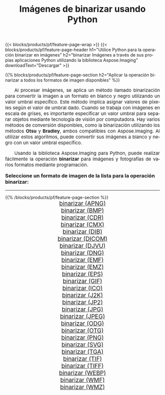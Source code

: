 ﻿---
title: Imágenes de binarizar usando Python 
weight: 3920
url: /es/python-net/binarize/ 
lang: es
langdirlevel: 2
locales: zh-hans,ja,it,ru,de,es,fr,nl,id,lt,pl,pt,vi,tr,ko,zh-hant,ar,hi,th,sv,cs,uk,he
description: Aplicar la biblioteca Aspose.Imaging a imágenes y fotografías de binarizar utilizando sus propias aplicaciones Python y API de servidor.
---

{{< blocks/products/pf/feature-page-wrap >}}
{{< blocks/products/pf/feature-page-header h1="Utilice Python para la operación binarizar en imágenes" h2="binarizar Imágenes a través de sus propias aplicaciones Python utilizando la biblioteca Aspose.Imaging" downloadText="Descargar" >}}


{{% blocks/products/pf/feature-page-section  h2="Aplicar la operación binarizar a todos los formatos de imagen disponibles" %}}
<p align="justify" style="text-indent:2em;font-size:15px;">
Al procesar imágenes, se aplica un método llamado binarización para convertir la imagen a un formato en blanco y negro utilizando un valor umbral específico. Este método implica asignar valores de píxeles según el valor de umbral dado. Cuando se trabaja con imágenes en escala de grises, es importante especificar un valor umbral para separar objetos mediante tecnología de visión por computadora. Hay varios métodos de conversión disponibles, como la binarización utilizando los métodos <b>Otsu</b> y <b>Bradley</b>, ambos compatibles con Aspose.Imaging. Al utilizar estos algoritmos, puede convertir sus imágenes a blanco y negro con un valor umbral específico.
</p>
<p align="justify" style="text-indent:2em;font-size:15px;">
Usando la biblioteca Aspose.Imaging para Python, puede realizar fácilmente la operación <b>binarizar</b> para imágenes y fotografías de varios formatos mediante programación.
</p>
<h3 style="margin-top:16px;">
Seleccione un formato de imagen de la lista para la operación binarizar:
</h3>
<hr/>
{{% /blocks/products/pf/feature-page-section %}}
<div class="container-fluid productfamilypage bg-gray">
    <div class="convertypes bg-gray agp-content section">
        <div class="container">
		<div class="row other-converters" style="gap: 10px;font-size: 19px;text-align:center;">
		    <div class='col-md-3 other-converter remove-lp remove-rp'><a href="/imaging/es/python-net/binarize/apng/" style="padding:15px;">binarizar (APNG)</a></div><div class='col-md-3 other-converter remove-lp remove-rp'><a href="/imaging/es/python-net/binarize/bmp/" style="padding:15px;">binarizar (BMP)</a></div><div class='col-md-3 other-converter remove-lp remove-rp'><a href="/imaging/es/python-net/binarize/cdr/" style="padding:15px;">binarizar (CDR)</a></div><div class='col-md-3 other-converter remove-lp remove-rp'><a href="/imaging/es/python-net/binarize/cmx/" style="padding:15px;">binarizar (CMX)</a></div><div class='col-md-3 other-converter remove-lp remove-rp'><a href="/imaging/es/python-net/binarize/dib/" style="padding:15px;">binarizar (DIB)</a></div><div class='col-md-3 other-converter remove-lp remove-rp'><a href="/imaging/es/python-net/binarize/dicom/" style="padding:15px;">binarizar (DICOM)</a></div><div class='col-md-3 other-converter remove-lp remove-rp'><a href="/imaging/es/python-net/binarize/djvu/" style="padding:15px;">binarizar (DJVU)</a></div><div class='col-md-3 other-converter remove-lp remove-rp'><a href="/imaging/es/python-net/binarize/dng/" style="padding:15px;">binarizar (DNG)</a></div><div class='col-md-3 other-converter remove-lp remove-rp'><a href="/imaging/es/python-net/binarize/emf/" style="padding:15px;">binarizar (EMF)</a></div><div class='col-md-3 other-converter remove-lp remove-rp'><a href="/imaging/es/python-net/binarize/emz/" style="padding:15px;">binarizar (EMZ)</a></div><div class='col-md-3 other-converter remove-lp remove-rp'><a href="/imaging/es/python-net/binarize/eps/" style="padding:15px;">binarizar (EPS)</a></div><div class='col-md-3 other-converter remove-lp remove-rp'><a href="/imaging/es/python-net/binarize/gif/" style="padding:15px;">binarizar (GIF)</a></div><div class='col-md-3 other-converter remove-lp remove-rp'><a href="/imaging/es/python-net/binarize/ico/" style="padding:15px;">binarizar (ICO)</a></div><div class='col-md-3 other-converter remove-lp remove-rp'><a href="/imaging/es/python-net/binarize/j2k/" style="padding:15px;">binarizar (J2K)</a></div><div class='col-md-3 other-converter remove-lp remove-rp'><a href="/imaging/es/python-net/binarize/jp2/" style="padding:15px;">binarizar (JP2)</a></div><div class='col-md-3 other-converter remove-lp remove-rp'><a href="/imaging/es/python-net/binarize/jpg/" style="padding:15px;">binarizar (JPG)</a></div><div class='col-md-3 other-converter remove-lp remove-rp'><a href="/imaging/es/python-net/binarize/jpeg/" style="padding:15px;">binarizar (JPEG)</a></div><div class='col-md-3 other-converter remove-lp remove-rp'><a href="/imaging/es/python-net/binarize/odg/" style="padding:15px;">binarizar (ODG)</a></div><div class='col-md-3 other-converter remove-lp remove-rp'><a href="/imaging/es/python-net/binarize/otg/" style="padding:15px;">binarizar (OTG)</a></div><div class='col-md-3 other-converter remove-lp remove-rp'><a href="/imaging/es/python-net/binarize/png/" style="padding:15px;">binarizar (PNG)</a></div><div class='col-md-3 other-converter remove-lp remove-rp'><a href="/imaging/es/python-net/binarize/svg/" style="padding:15px;">binarizar (SVG)</a></div><div class='col-md-3 other-converter remove-lp remove-rp'><a href="/imaging/es/python-net/binarize/tga/" style="padding:15px;">binarizar (TGA)</a></div><div class='col-md-3 other-converter remove-lp remove-rp'><a href="/imaging/es/python-net/binarize/tif/" style="padding:15px;">binarizar (TIF)</a></div><div class='col-md-3 other-converter remove-lp remove-rp'><a href="/imaging/es/python-net/binarize/tiff/" style="padding:15px;">binarizar (TIFF)</a></div><div class='col-md-3 other-converter remove-lp remove-rp'><a href="/imaging/es/python-net/binarize/webp/" style="padding:15px;">binarizar (WEBP)</a></div><div class='col-md-3 other-converter remove-lp remove-rp'><a href="/imaging/es/python-net/binarize/wmf/" style="padding:15px;">binarizar (WMF)</a></div><div class='col-md-3 other-converter remove-lp remove-rp'><a href="/imaging/es/python-net/binarize/wmz/" style="padding:15px;">binarizar (WMZ)</a></div>
                </div>
        </div>
    </div>
</div>
<br/>
